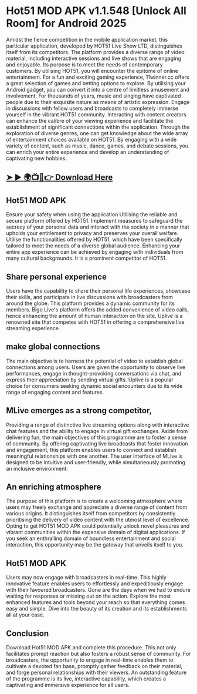 # Hot51 MOD APK v1.1.548 [Unlock All Room] for Android 2025
Amidst the fierce competition in the mobile application market, this particular application, developed by HOT51 Live Show LTD, distinguishes itself from its competitors. The platform provides a diverse range of video material, including interactive sessions and live shows that are engaging and enjoyable. Its purpose is to meet the needs of contemporary customers. By utilising HOT51, you will encounter the epitome of online entertainment. For a fun and exciting gaming experience, 11winner.cc offers a great selection of games and betting options to explore. By utilising your Android gadget, you can convert it into a centre of limitless amusement and involvement. For thousands of years, music and singing have captivated people due to their exquisite nature as means of artistic expression. Engage in discussions with fellow users and broadcasts to completely immerse yourself in the vibrant HOT51 community. Interacting with content creators can enhance the calibre of your viewing experience and facilitate the establishment of significant connections within the application. Through the exploration of diverse genres, one can get knowledge about the wide array of entertainment choices available on HOT51. By engaging with a wide variety of content, such as music, dance, games, and debate sessions, you can enrich your entire experience and develop an understanding of captivating new hobbies.
## [➤ ► :earth_africa::tv::iphone::point_right: Download Here](https://preactivated.college/download-here)

## Hot51 MOD APK
Ensure your safety when using the application
Utilising the reliable and secure platform offered by HOT51. Implement measures to safeguard the secrecy of your personal data and interact with the society in a manner that upholds your entitlement to privacy and preserves your overall welfare. Utilise the functionalities offered by HOT51, which have been specifically tailored to meet the needs of a diverse global audience. Enhancing your entire app experience can be achieved by engaging with individuals from many cultural backgrounds. It is a prominent competitor of HOT51.

## Share personal experience
Users have the capability to share their personal life experiences, showcase their skills, and participate in live discussions with broadcasters from around the globe. This platform provides a dynamic community for its members. Bigo Live's platform offers the added convenience of video calls, hence enhancing the amount of human interaction on the site. Uplive is a renowned site that competes with HOT51 in offering a comprehensive live streaming experience.

## make global connections
The main objective is to harness the potential of video to establish global connections among users. Users are given the opportunity to observe live performances, engage in thought-provoking conversations via chat, and express their appreciation by sending virtual gifts. Uplive is a popular choice for consumers seeking dynamic social encounters due to its wide range of engaging content and features.

## MLive emerges as a strong competitor,
Providing a range of distinctive live streaming options along with interactive chat features and the ability to engage in virtual gift exchanges. Aside from delivering fun, the main objectives of this programme are to foster a sense of community. By offering captivating live broadcasts that foster innovation and engagement, this platform enables users to connect and establish meaningful relationships with one another. The user interface of MLive is designed to be intuitive and user-friendly, while simultaneously promoting an inclusive environment.

## An enriching atmosphere
The purpose of this platform is to create a welcoming atmosphere where users may freely exchange and appreciate a diverse range of content from various origins. It distinguishes itself from competitors by consistently prioritising the delivery of video content with the utmost level of excellence. Opting to get HOT51 MOD APK could potentially unlock novel pleasures and vibrant communities within the expansive domain of digital applications. If you seek an enthralling domain of boundless entertainment and social interaction, this opportunity may be the gateway that unveils itself to you.

## Hot51 MOD APK
Users may now engage with broadcasters in real-time.
This highly innovative feature enables users to effortlessly and expeditiously engage with their favoured broadcasters. Gone are the days when we had to endure waiting for responses or missing out on the action. Explore the most enhanced features and tools beyond your reach so that everything comes easy and simple. Dive into the beauty of its creation and its establishments all at your ease.

## Conclusion
Download Hot51 MOD APK and complete this procedure. This not only facilitates prompt reaction but also fosters a robust sense of community. For broadcasters, the opportunity to engage in real-time enables them to cultivate a devoted fan base, promptly gather feedback on their material, and forge personal relationships with their viewers. An outstanding feature of the programme is its live, interactive capability, which creates a captivating and immersive experience for all users.
